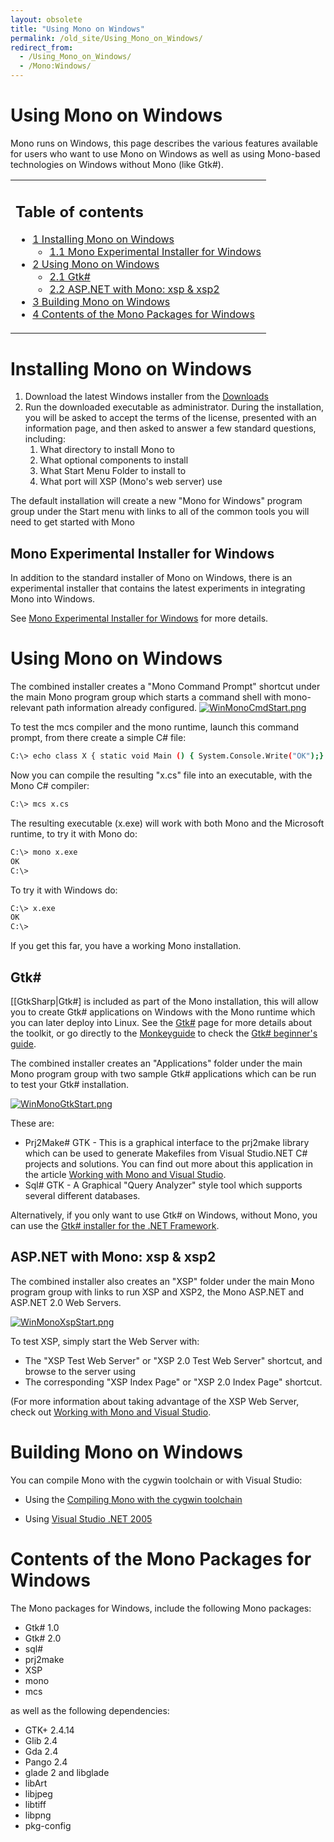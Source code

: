 ```yaml
---
layout: obsolete
title: "Using Mono on Windows"
permalink: /old_site/Using_Mono_on_Windows/
redirect_from:
  - /Using_Mono_on_Windows/
  - /Mono:Windows/
---
```


Using Mono on Windows
=====================

 Mono runs on Windows, this page describes the various features available for users who want to use Mono on Windows as well as using Mono-based technologies on Windows without Mono (like Gtk\#).

<table>
<col width="100%" />
<tbody>
<tr class="odd">
<td align="left"><h2>Table of contents</h2>
<ul>
<li><a href="#Installing_Mono_on_Windows">1 Installing Mono on Windows</a>
<ul>
<li><a href="#Mono_Experimental_Installer_for_Windows">1.1 Mono Experimental Installer for Windows</a></li>
</ul></li>
<li><a href="#Using_Mono_on_Windows">2 Using Mono on Windows</a>
<ul>
<li><a href="#Gtk.23">2.1 Gtk#</a></li>
<li><a href="#ASP.NET_with_Mono:_xsp_.26_xsp2">2.2 ASP.NET with Mono: xsp &amp; xsp2</a></li>
</ul></li>
<li><a href="#Building_Mono_on_Windows">3 Building Mono on Windows</a></li>
<li><a href="#Contents_of_the_Mono_Packages_for_Windows">4 Contents of the Mono Packages for Windows</a></li>
</ul></td>
</tr>
</tbody>
</table>

Installing Mono on Windows
==========================

1.  Download the latest Windows installer from the [Downloads]({{site.github.url}}/old_site/Downloads "Downloads")
2.  Run the downloaded executable as administrator. During the installation, you will be asked to accept the terms of the license, presented with an information page, and then asked to answer a few standard questions, including:
    1.  What directory to install Mono to
    2.  What optional components to install
    3.  What Start Menu Folder to install to
    4.  What port will XSP (Mono's web server) use

The default installation will create a new "Mono for Windows" program group under the Start menu with links to all of the common tools you will need to get started with Mono

Mono Experimental Installer for Windows
---------------------------------------

In addition to the standard installer of Mono on Windows, there is an experimental installer that contains the latest experiments in integrating Mono into Windows.

See [Mono Experimental Installer for Windows]({{site.github.url}}/Mono_Experimental_Installer_For_Windows) for more details.

Using Mono on Windows
=====================

The combined installer creates a "Mono Command Prompt" shortcut under the main Mono program group which starts a command shell with mono-relevant path information already configured. [![WinMonoCmdStart.png]({{site.github.url}}/old_site/images/9/92/WinMonoCmdStart.png)]({{site.github.url}}/old_site/images/9/92/WinMonoCmdStart.png)

To test the mcs compiler and the mono runtime, launch this command prompt, from there create a simple C\# file:

``` bash
C:\> echo class X { static void Main () { System.Console.Write("OK");} } > x.cs
```

Now you can compile the resulting "x.cs" file into an executable, with the Mono C\# compiler:

``` bash
C:\> mcs x.cs
```

The resulting executable (x.exe) will work with both Mono and the Microsoft runtime, to try it with Mono do:

``` bash
C:\> mono x.exe
OK
C:\>
```

To try it with Windows do:

``` bash
C:\> x.exe
OK
C:\>
```

If you get this far, you have a working Mono installation.

Gtk\#
-----

[[GtkSharp|Gtk\#] is included as part of the Mono installation, this will allow you to create Gtk\# applications on Windows with the Mono runtime which you can later deploy into Linux. See the [Gtk\#]({{site.github.url}}/old_site/GtkSharp "GtkSharp") page for more details about the toolkit, or go directly to the [Monkeyguide]({{site.github.url}}/old_site/Monkeyguide "Monkeyguide") to check the [Gtk\# beginner's guide]({{site.github.url}}/old_site/GtkSharpBeginnersGuide "GtkSharpBeginnersGuide").

The combined installer creates an "Applications" folder under the main Mono program group with two sample Gtk\# applications which can be run to test your Gtk\# installation.

[![WinMonoGtkStart.png]({{site.github.url}}/old_site/images/8/81/WinMonoGtkStart.png)]({{site.github.url}}/old_site/images/8/81/WinMonoGtkStart.png)

These are:

-   Prj2Make\# GTK - This is a graphical interface to the prj2make library which can be used to generate Makefiles from Visual Studio.NET C\# projects and solutions. You can find out more about this application in the article [Working with Mono and Visual Studio]({{site.github.url}}/old_site/Working_with_Mono_and_Visual_Studio "Working with Mono and Visual Studio").
-   Sql\# GTK - A Graphical "Query Analyzer" style tool which supports several different databases.

Alternatively, if you only want to use Gtk\# on Windows, without Mono, you can use the [Gtk\# installer for the .NET Framework]({{site.github.url}}/old_site/Gtk-Sharp_Installer_for_.NET_Framework "Gtk-Sharp Installer for .NET Framework").

ASP.NET with Mono: xsp & xsp2
-----------------------------

The combined installer also creates an "XSP" folder under the main Mono program group with links to run XSP and XSP2, the Mono ASP.NET and ASP.NET 2.0 Web Servers.

[![WinMonoXspStart.png]({{site.github.url}}/old_site/images/5/54/WinMonoXspStart.png)]({{site.github.url}}/old_site/images/5/54/WinMonoXspStart.png)

To test XSP, simply start the Web Server with:

-   The "XSP Test Web Server" or "XSP 2.0 Test Web Server" shortcut, and browse to the server using
-   The corresponding "XSP Index Page" or "XSP 2.0 Index Page" shortcut.

(For more information about taking advantage of the XSP Web Server, check out [Working with Mono and Visual Studio]({{site.github.url}}/old_site/Working_with_Mono_and_Visual_Studio "Working with Mono and Visual Studio").

Building Mono on Windows
========================

You can compile Mono with the cygwin toolchain or with Visual Studio:

-   Using the [Compiling Mono with the cygwin toolchain]({{site.github.url}}/old_site/Compiling_Mono#Windows_Compilation "Compiling Mono")

-   Using [Visual Studio .NET 2005]({{site.github.url}}/old_site/Compiling_Mono_VSNET "Compiling Mono VSNET")

Contents of the Mono Packages for Windows
=========================================

The Mono packages for Windows, include the following Mono packages:

-   Gtk\# 1.0
-   Gtk\# 2.0
-   sql\#
-   prj2make
-   XSP
-   mono
-   mcs

as well as the following dependencies:

-   GTK+ 2.4.14
-   Glib 2.4
-   Gda 2.4
-   Pango 2.4
-   glade 2 and libglade
-   libArt
-   libjpeg
-   libtiff
-   libpng
-   pkg-config


